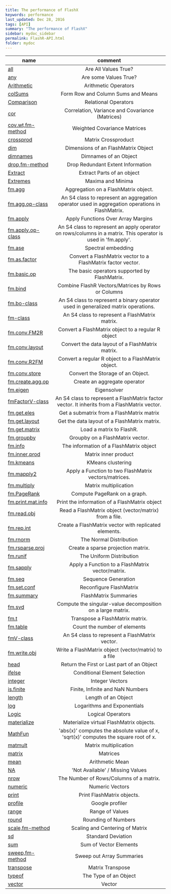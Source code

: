 ```yaml
---
title: The performance of FlashX
keywords: performance
last_updated: Dec 28, 2016
tags: [API]
summary: "The performance of FlashX"
sidebar: mydoc_sidebar
permalink: FlashR-API.html
folder: mydoc
---
```


| name | comment |
| ---- |:-------:|
| [all](FlashR-API/all.Rd.html) | Are All Values True? |
| [any](FlashR-API/any.Rd.html) | Are some Values True? |
| [Arithmetic](FlashR-API/Arithmetic.Rd.html) | Arithmetic Operators |
| [colSums](FlashR-API/colSums.Rd.html) | Form Row and Column Sums and Means |
| [Comparison](FlashR-API/Comparison.Rd.html) | Relational Operators |
| [cor](FlashR-API/cor.Rd.html) | Correlation, Variance and Covariance (Matrices) |
| [cov.wt,fm-method](FlashR-API/cov.wt,fm-method.Rd.html) | Weighted Covariance Matrices |
| [crossprod](FlashR-API/crossprod.Rd.html) | Matrix Crossproduct |
| [dim](FlashR-API/dim.Rd.html) | Dimensions of an FlashMatrix Object |
| [dimnames](FlashR-API/dimnames.Rd.html) | Dimnames of an Object |
| [drop,fm-method](FlashR-API/drop,fm-method.Rd.html) | Drop Redundant Extent Information |
| [Extract](FlashR-API/Extract.Rd.html) | Extract Parts of an object |
| [Extremes](FlashR-API/Extremes.Rd.html) | Maxima and Minima |
| [fm.agg](FlashR-API/fm.agg.Rd.html) | Aggregation on a FlashMatrix object. |
| [fm.agg.op-class](FlashR-API/fm.agg.op-class.Rd.html) | An S4 class to represent an aggregation operator used in aggregation operations in FlashMatrix. |
| [fm.apply](FlashR-API/fm.apply.Rd.html) | Apply Functions Over Array Margins |
| [fm.apply.op-class](FlashR-API/fm.apply.op-class.Rd.html) | An S4 class to represent an apply operator on rows/columns in a matrix. This operator is used in 'fm.apply'. |
| [fm.ase](FlashR-API/fm.ase.Rd.html) | Spectral embedding |
| [fm.as.factor](FlashR-API/fm.as.factor.Rd.html) | Convert a FlashMatrix vector to a FlashMatrix factor vector. |
| [fm.basic.op](FlashR-API/fm.basic.op.Rd.html) | The basic operators supported by FlashMatrix. |
| [fm.bind](FlashR-API/fm.bind.Rd.html) | Combine FlashR Vectors/Matrices by Rows or Columns |
| [fm.bo-class](FlashR-API/fm.bo-class.Rd.html) | An S4 class to represent a binary operator used in generalized matrix operations. |
| [fm-class](FlashR-API/fm-class.Rd.html) | An S4 class to represent a FlashMatrix matrix. |
| [fm.conv.FM2R](FlashR-API/fm.conv.FM2R.Rd.html) | Convert a FlashMatrix object to a regular R object |
| [fm.conv.layout](FlashR-API/fm.conv.layout.Rd.html) | Convert the data layout of a FlashMatrix matrix. |
| [fm.conv.R2FM](FlashR-API/fm.conv.R2FM.Rd.html) | Convert a regular R object to a FlashMatrix object. |
| [fm.conv.store](FlashR-API/fm.conv.store.Rd.html) | Convert the Storage of an Object. |
| [fm.create.agg.op](FlashR-API/fm.create.agg.op.Rd.html) | Create an aggregate operator |
| [fm.eigen](FlashR-API/fm.eigen.Rd.html) | Eigensolver |
| [fmFactorV-class](FlashR-API/fmFactorV-class.Rd.html) | An S4 class to represent a FlashMatrix factor vector. It inherits from a FlashMatrix vector. |
| [fm.get.eles](FlashR-API/fm.get.eles.Rd.html) | Get a submatrix from a FlashMatrix matrix |
| [fm.get.layout](FlashR-API/fm.get.layout.Rd.html) | Get the data layout of a FlashMatrix matrix. |
| [fm.get.matrix](FlashR-API/fm.get.matrix.Rd.html) | Load a matrix to FlashR. |
| [fm.groupby](FlashR-API/fm.groupby.Rd.html) | Groupby on a FlashMatrix vector. |
| [fm.info](FlashR-API/fm.info.Rd.html) | The information of a FlashMatrix object |
| [fm.inner.prod](FlashR-API/fm.inner.prod.Rd.html) | Matrix inner product |
| [fm.kmeans](FlashR-API/fm.kmeans.Rd.html) | KMeans clustering |
| [fm.mapply2](FlashR-API/fm.mapply2.Rd.html) | Apply a Function to two FlashMatrix vectors/matrices. |
| [fm.multiply](FlashR-API/fm.multiply.Rd.html) | Matrix multiplication |
| [fm.PageRank](FlashR-API/fm.PageRank.Rd.html) | Compute PageRank on a graph. |
| [fm.print.mat.info](FlashR-API/fm.print.mat.info.Rd.html) | Print the information of a FlashMatrix object |
| [fm.read.obj](FlashR-API/fm.read.obj.Rd.html) | Read a FlashMatrix object (vector/matrix) from a file. |
| [fm.rep.int](FlashR-API/fm.rep.int.Rd.html) | Create a FlashMatrix vector with replicated elements. |
| [fm.rnorm](FlashR-API/fm.rnorm.Rd.html) | The Normal Distribution |
| [fm.rsparse.proj](FlashR-API/fm.rsparse.proj.Rd.html) | Create a sparse projection matrix. |
| [fm.runif](FlashR-API/fm.runif.Rd.html) | The Uniform Distribution |
| [fm.sapply](FlashR-API/fm.sapply.Rd.html) | Apply a Function to a FlashMatrix vector/matrix. |
| [fm.seq](FlashR-API/fm.seq.Rd.html) | Sequence Generation |
| [fm.set.conf](FlashR-API/fm.set.conf.Rd.html) | Reconfigure FlashMatrix |
| [fm.summary](FlashR-API/fm.summary.Rd.html) | FlashMatrix Summaries |
| [fm.svd](FlashR-API/fm.svd.Rd.html) | Compute the singular-value decomposition on a large matrix. |
| [fm.t](FlashR-API/fm.t.Rd.html) | Transpose a FlashMatrix matrix. |
| [fm.table](FlashR-API/fm.table.Rd.html) | Count the number of elements |
| [fmV-class](FlashR-API/fmV-class.Rd.html) | An S4 class to represent a FlashMatrix vector. |
| [fm.write.obj](FlashR-API/fm.write.obj.Rd.html) | Write a FlashMatrix object (vector/matrix) to a file |
| [head](FlashR-API/head.Rd.html) | Return the First or Last part of an Object |
| [ifelse](FlashR-API/ifelse.Rd.html) | Conditional Element Selection |
| [integer](FlashR-API/integer.Rd.html) | Integer Vectors |
| [is.finite](FlashR-API/is.finite.Rd.html) | Finite, Infinite and NaN Numbers |
| [length](FlashR-API/length.Rd.html) | Length of an Object |
| [log](FlashR-API/log.Rd.html) | Logarithms and Exponentials |
| [Logic](FlashR-API/Logic.Rd.html) | Logical Operators |
| [materialize](FlashR-API/materialize.Rd.html) | Materialize virtual FlashMatrix objects. |
| [MathFun](FlashR-API/MathFun.Rd.html) | 'abs(x)' computes the absolute value of x, 'sqrt(x)' computes the square root of x. |
| [matmult](FlashR-API/matmult.Rd.html) | Matrix multiplication |
| [matrix](FlashR-API/matrix.Rd.html) | Matrices |
| [mean](FlashR-API/mean.Rd.html) | Arithmetic Mean |
| [NA](FlashR-API/NA.Rd.html) | 'Not Available' / Missing Values |
| [nrow](FlashR-API/nrow.Rd.html) | The Number of Rows/Columns of a matrix. |
| [numeric](FlashR-API/numeric.Rd.html) | Numeric Vectors |
| [print](FlashR-API/print.Rd.html) | Print FlashMatrix objects. |
| [profile](FlashR-API/profile.Rd.html) | Google profiler |
| [range](FlashR-API/range.Rd.html) | Range of Values |
| [round](FlashR-API/round.Rd.html) | Rounding of Numbers |
| [scale,fm-method](FlashR-API/scale,fm-method.Rd.html) | Scaling and Centering of Matrix |
| [sd](FlashR-API/sd.Rd.html) | Standard Deviation |
| [sum](FlashR-API/sum.Rd.html) | Sum of Vector Elements |
| [sweep,fm-method](FlashR-API/sweep,fm-method.Rd.html) | Sweep out Array Summaries |
| [transpose](FlashR-API/transpose.Rd.html) | Matrix Transpose |
| [typeof](FlashR-API/typeof.Rd.html) | The Type of an Object |
| [vector](FlashR-API/vector.Rd.html) | Vector |
